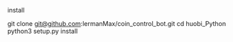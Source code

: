install

git clone git@github.com:lermanMax/coin_control_bot.git
cd huobi_Python
python3 setup.py install

